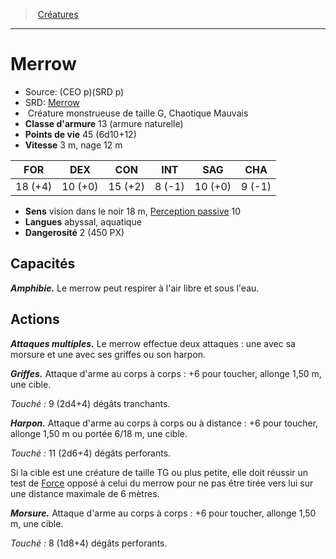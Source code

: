 ﻿---
!MonsterItem
Family: MonsterHD
Type: Créature monstrueuse
Size: G
Alignment: Chaotique Mauvais
ArmorClass: 13 (armure naturelle)
HitPoints: 45 (6d10+12)
Speed: 3 m, nage 12 m
Strength: 18 (+4)
Dexterity: 10 (+0)
Constitution: 15 (+2)
Intelligence: ' 8 (-1)'
Wisdom: 10 (+0)
Charisma: ' 9 (-1)'
Senses: vision dans le noir 18 m, [Perception passive](hd_abilities_dexterity_perception_passive.md) 10
Languages: abyssal, aquatique
Challenge: 2 (450 PX)
Id: monsters_hd.md#merrow
ParentLink: monsters_hd.md#créatures
Name: Merrow
ParentName: Créatures
NameLevel: 1
AltName: '[Merrow](srd_monsters_merrow.md)'
Source: (CEO p)(SRD p)
Attributes: {}
---
> [Créatures](hd_monsters.md)

---

# Merrow

- Source: (CEO p)(SRD p)
- SRD: [Merrow](srd_monsters_merrow.md)
-  Créature monstrueuse de taille G, Chaotique Mauvais
- **Classe d'armure** 13 (armure naturelle)
- **Points de vie** 45 (6d10+12)
- **Vitesse** 3 m, nage 12 m

|FOR|DEX|CON|INT|SAG|CHA|
|---|---|---|---|---|---|
|18 (+4)|10 (+0)|15 (+2)| 8 (-1)|10 (+0)| 9 (-1)|

- **Sens** vision dans le noir 18 m, [Perception passive](hd_abilities_dexterity_perception_passive.md) 10
- **Langues** abyssal, aquatique
- **Dangerosité** 2 (450 PX)

## Capacités

**_Amphibie._** Le merrow peut respirer à l'air libre et sous l'eau.

## Actions

**_Attaques multiples._** Le merrow effectue deux attaques : une avec sa morsure et une avec ses griffes ou son harpon.

**_Griffes._** Attaque d'arme au corps à corps : +6 pour toucher, allonge 1,50 m, une cible.

_Touché :_ 9 (2d4+4) dégâts tranchants.

**_Harpon._** Attaque d'arme au corps à corps ou à distance : +6 pour toucher, allonge 1,50 m ou portée 6/18 m, une cible.

_Touché :_ 11 (2d6+4) dégâts perforants.

Si la cible est une créature de taille TG ou plus petite, elle doit réussir un test de [Force](hd_abilities_strength.md) opposé à celui du merrow pour ne pas être tirée vers lui sur une distance maximale de 6 mètres.

**_Morsure._** Attaque d'arme au corps à corps : +6 pour toucher, allonge 1,50 m, une cible.

_Touché :_ 8 (1d8+4) dégâts perforants.

